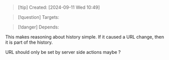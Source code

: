
>[!tip] Created: [2024-09-11 Wed 10:49]

>[!question] Targets: 

>[!danger] Depends: 

This makes reasoning about history simple.  If it caused a URL change, then it is part of the history.

URL should only be set by server side actions maybe ?